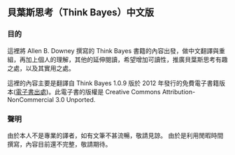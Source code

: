 ## 貝葉斯思考（Think Bayes）中文版

### 目的

這裡將 Allen B. Downey 撰寫的 Think Bayes 書籍的內容出發，做中文翻譯與重組，再加上個人的理解，其他的延伸閱讀，希望增加可讀性，推廣貝葉斯思考有趣之處，以及其實用之處。

這裡的內容主要是翻譯自 Think Bayes 1.0.9 版於 2012 年發行的免費電子書籍版本([電子書出處](https://greenteapress.com/wp/think-bayes/))。此電子書的版權是 Creative Commons Attribution-NonCommercial 3.0 Unported.

### 聲明

由於本人不是專業的譯者，如有文筆不甚流暢，敬請見諒。
由於是利用閒暇時間撰寫，內容目前還不完整，敬請期待。